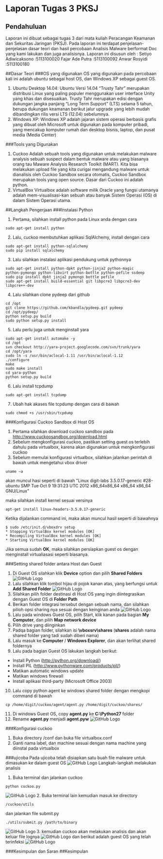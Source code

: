 # Laporan Tugas 3 PKSJ
## Pendahuluan
Laporan ini dibuat sebagai tugas 3 dari mata kuliah Peracangan Keamanan dan Sekuritas Jaringan (PKSJ). Pada laporan ini terdapat penjelasan-penjelasan dasar teori dan hasil percobaan Analisis Malware berformat Doc yang kami lakukan dan juga analisisnya. 
Laporan ini disusun oleh :
Setiyo Adiwicaksono		:5113100020
Fajar Ade Putra			:5113100092
Anwar Rosyidi			:5113100180

##Dasar Teori
###OS yang digunakan
OS yang digunakan pada percobaan kali ini adalah ubuntu sebagai host OS, dan Windows XP sebagai guest OS. 
1. Ubuntu Desktop 14.04:
Ubuntu Versi 14.04 “Trusty Tahr” merupakan distribusi Linux yang paling populer menggunakan user interface Unity yang khas dan disesuaikan. Trusty Tahr merupakan edisi dengan dukungan jangka panjang “Long Term Support” (LTS) selama 5 tahun, berupa dukungan keamanan berikut jalur upgrade yang lebih mudah dibandingkan rilis versi LTS (12.04) sebelumnya.
2. Windows XP:
Windows XP adalah jajaran sistem operasi berbasis grafis yang dibuat oleh Microsoft untuk digunakan pada komputer pribadi, yang mencakup komputer rumah dan desktop bisnis, laptop, dan pusat media (Media Center)

###Tools yang Digunakan
1. Cuckoo
Adalah sebuah tools yang digunakan untuk melakukan malware analysis sebuah suspect dalam bentuk malware atau yang biasanya orang tau Maware Analysis Research Toolkit (MART). Kita bisa melakukan upload file yang kita curigai mengandung malware untuk dianalisis oleh Cuckoo Sandbox secara otomatis, Cuckoo Sandbox merupakan tools yang open source. Dasar dari Cuckoo ini adalah python. 
2. VirtualBox
Virtualbox adalah software milik Oracle yang fungsi utamanya adalah mem-visualisasi-kan sebuah atau banyak Sistem Operasi (OS) di dalam Sistem Operasi utama.

##Langkah Pengerjaan
###Instalasi Python
1. Pertama, silahkan install python pada Linux anda dengan cara
```
sudo apt-get install python
```
2. Lalu, cuckoo membutuhkan aplikasi SqlAlchemy, install dengan cara
```
sudo apt-get install python-sqlalchemy
sudo pip install sqlalchemy
```
3. Lalu silahkan instalasi aplikasi pendukung untuk pythonnya
```
sudo apt-get install python-dpkt python-jinja2 python-magic
python-pymongo python-libvirt python-bottle python-pefile ssdeep
sudo pip install dpkt jinja2 pymongo bottle pefile
sudo apt-get install build-essential git libpcre3 libpcre3-dev
libpcre++-dev
```
4. Lalu silahkan clone pydeep dari github 
```
cd /opt
git clone https://github.com/kbandla/pydeep.git pydeep
cd /opt/pydeep/
python setup.py build
sudo python setup.py install
```
5. Lalu perlu juga untuk menginstall yara
```
sudo apt-get install automake -y
cd /opt
svn checkout http://yara-project.googlecode.com/svn/trunk/yara
cd /opt/yara
sudo ln -s /usr/bin/aclocal-1.11 /usr/bin/aclocal-1.12
./configure
make
sudo make install
cd yara-python
python setup.py build
```
6. Lalu install tcpdump
```
sudo apt-get install tcpdump
```
7. Ubah hak akases file tcpdump dengan cara di bawah
```
sudo chmod +s /usr/sbin/tcpdump
```

###Konfigurasi Cuckoo Sandbox di Host OS

1. Pertama silahkan download cuckoo sandbox pada http://www.cuckoosandbox.org/download.html
2. Sebelum mengkonfigurasi cuckoo, pastikan setting guest os terlebih dahulu pada virtualbox, karena akan digunakan untuk mengkonfigurasi cuckoo
3. Sebelum memulai konfigurasi virtualbox, silahkan jalankan perintah di bawah untuk mengetahui vbox driver
```
uname –a
```
akan muncul hasi seperti di bawah
"Linux digit-labs 3.5.0.17-generic #28-ubuntu SMP Tue Oct 9 19:31:23 UTC
2012 x86_64x86_64 x86_64 x86_64 GNU/Linux"

maka silahkan install kernel sesuai versinya
```
apt-get install linux-headers-3.5.0.17-generic
```
Ketika dijalankan command ini, maka akan muncul hasil seperti di bawahnya
```
$ sudo /etc/init.d/vboxdrv setup
* Stopping VirtualBox kernel modules [OK]
* Recompiling VirtualBox kernel modules [OK]
* Starting VirtualBox kernel modules [OK]
```
Jika semua sudah **OK**, maka silahkan persiapkan guest os dengan menginstall virtualiasasi seperti biasanya.

###Setting shared folder antara Host dan Guest
1. Di Guest OS silahkan klik **Device** option dan pilih **Shared Folders**
![GitHub Logo](Gambar/1.JPG)
2. Lalu silahkan klik tombol hijau di pojok kanan atas, yang berfungsi untuk **Add Shared Folder**
![GitHub Logo](Gambar/2.JPG)
3. Silahkan pilih folder destinasi di Host OS yang ingin diintegrasikan dengan Guest OS di **Folder Path**
4. Berikan folder integrasi tersebut dengan sebuah nama, dan silahkan pilioh opsi sharing nya sesuai dengan keinginan anda
![GitHub Logo](Gambar/3.JPG)
5. Lalu pada windows Guest OS, pilih Start, klik kanan pada bagian **My Computer**, dan pilih **Map network device**
6. Pilih drive yang diinginkan
7. Padqa bagian folder, silahkan isi **\\vboxsrv\shares** (**shares** adalah nama shared folder yang tadi sudah diberi nama)
8. Lalu masuk ke **Computer** / **Windows Explorer**, dan akan terlihat shared foldernya
9. Lalu pada bagian Guest OS lakukan langkah berikut:
- Install Python (http://python.org/download/)
- Install PIL (http://www.pythonware.com/products/pil/)
- Matikan automatic windows update
- Matikan windows firewall
- Install aplikasi third-party (Microsoft Office 2003)
10. Lalu copy python agent ke windows shared folder dengan mengkopi command di bawah
```
cp /home/digit/cuckoo/agent/agent.py /home/digit/cuckoo/shares/
```
11. Di windows Guest OS, copy **agent.py** ke **C:\Python27** folder
12. Rename **agent.py** menjadi **agent.pyw**
	![GitHub Logo](Gambar/agent.png)

###Konfigurasi cuckoo
1. Buka directory /conf dan buka file virtualbox.conf
2. Ganti nama label, dan machine sesuai dengan nama machine yang diinstal pada virtualbox

###ujicoba
Pada ujicoba telah disiapkan satu buah file malware untuk dimasukan ke dalam guest OS
![GitHub Logo](Gambar/virus.png)
Langkah-langkah melakukan analisis
1. Buka terminal dan jalankan cuckoo
```
python cuckoo.py
```
![GitHub Logo](Gambar/cuko.png)
2. Buka terminal lain kemudian masuk ke directory
 ```
/cuckoo/utils
```
dan jalankan file submit.py
```
./utils/submit.py /path/to/binary
```
![GitHub Logo](Gambar/cukoinject.png)
3. kemudian cuckoo akan melakukan analisis dan akan keluar file lognya
![GitHub Logo](Gambar/cukorepot.png)
dan berikut adalah guest OS yang telah terinfeksi
![GitHub Logo](Gambar/infrct.png)

###Kesimpulan dan Saran
##Kesimpulan